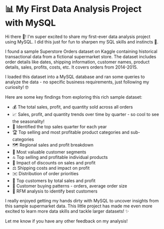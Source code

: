 # 📊 My First Data Analysis Project with MySQL 

Hi there 👋! I'm super excited to share my first-ever data analysis project using MySQL. I did this just for fun to sharpen my SQL skills and instincts 🧠.

I found a sample Superstore Orders dataset on Kaggle containing historical transactional data from a fictional supermarket store. The dataset includes order details like dates, shipping information, customer names, product details, sales, profits, costs, etc. It covers orders from 2014-2015.

I loaded this dataset into a MySQL database and ran some queries to analyze the data - no specific business requirements, just following my curiosity! 🤓

Here are some key findings from exploring this rich sample dataset:

- 💰 The total sales, profit, and quantity sold across all orders
- 📈 Sales, profit, and quantity trends over time by quarter - so cool to see the seasonality! 
- 🌟 Identified the top sales quarter for each year
- 🏆 Top selling and most profitable product categories and sub-categories
- 🗺️ Regional sales and profit breakdown
- 💼 Most valuable customer segments 
- 🔝 Top selling and profitable individual products
- 🛒 Impact of discounts on sales and profit
- ⚖️ Shipping costs and impact on profit 
- ✉️ Distribution of order priorities
- 👥 Top customers by total sales and profit 
- 🤝 Customer buying patterns - orders, average order size
- 🎯 RFM analysis to identify best customers

I really enjoyed getting my hands dirty with MySQL to uncover insights from this sample supermarket data. This little project has made me even more excited to learn more data skills and tackle larger datasets! ✨

Let me know if you have any other feedback on my analysis!
